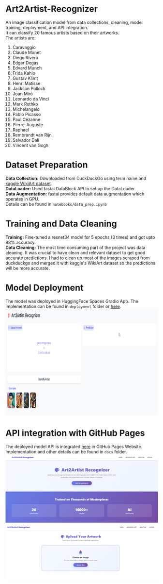 # Art2Artist-Recognizer
An image classification model from data collections, cleaning, model training, deployment, and API integration. <br/>
It can classify 20 famous artists based on their artworks. <br/>
The artists are: <br/>
1. Caravaggio
2. Claude Monet
3. Diego Rivera
4. Edgar Degas
5. Edvard Munch
6. Frida Kahlo
7. Gustav Klimt
8. Henri Matisse
9. Jackson Pollock
10. Joan Miró
11. Leonardo da Vinci
12. Mark Rothko
13. Michelangelo
14. Pablo Picasso
15. Paul Cézanne
16. Pierre-Auguste
17. Raphael
18. Rembrandt van Rijn
19. Salvador Dalí
20. Vincent van Gogh

# Dataset Preparation
**Data Collection:** Downloaded from DuckDuckGo using term name and [kaggle WikiArt dataset](https://www.kaggle.com/datasets/steubk/wikiart). <br/>
**DataLoader:** Used fastai DataBlock API to set up the DataLoader. <br/>
**Data Augmentation:** fastai provides default data augmentation which operates in GPU. <br/>
Details can be found in `notebooks/data_prep.ipynb`

# Training and Data Cleaning
**Training:** Fine-tuned a resnet34 model for 5 epochs (3 times) and got upto 88% accuracy. <br/>
**Data Cleaning:** The most time consuming part of the project was data cleaning. It was crucial to have clean and relevant dataset to get good accurate predictions. I had to clean up most of the images scraped from duckduckgo and merged it with kaggle's WikiArt dataset so the predictions will be more accurate.<br/>

# Model Deployment
The model was deployed in HuggingFace Spaces Gradio App. The implementation can be found in `deployment` folder or [here](https://huggingface.co/spaces/goldphish2209/art2artist-recognizer). <br/>
<img src = "deployment/gradio_app.png" width="700" height="350">

# API integration with GitHub Pages
The deployed model API is integrated [here](https://naawshin.github.io/Art2Artist-Recognizer/) in GitHub Pages Website. Implementation and other details can be found in `docs` folder.
![alt text](image.png)
![alt text](image-1.png) 